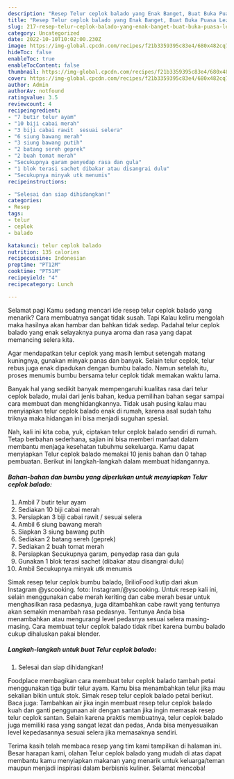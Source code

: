 ```yaml
---
description: "Resep Telur ceplok balado yang Enak Banget, Buat Buka Puasa Lezat"
title: "Resep Telur ceplok balado yang Enak Banget, Buat Buka Puasa Lezat"
slug: 217-resep-telur-ceplok-balado-yang-enak-banget-buat-buka-puasa-lezat
category: Uncategorized
date: 2022-10-10T10:02:00.230Z
image: https://img-global.cpcdn.com/recipes/f21b3359395c83e4/680x482cq70/telur-ceplok-balado-foto-resep-utama.jpg
hideToc: false
enableToc: true
enableTocContent: false
thumbnail: https://img-global.cpcdn.com/recipes/f21b3359395c83e4/680x482cq70/telur-ceplok-balado-foto-resep-utama.jpg
cover: https://img-global.cpcdn.com/recipes/f21b3359395c83e4/680x482cq70/telur-ceplok-balado-foto-resep-utama.jpg
author: Admin
authorAv: notfound
ratingvalue: 3.5
reviewcount: 4
recipeingredient:
- "7 butir telur ayam"
- "10 biji cabai merah"
- "3 biji cabai rawit  sesuai selera"
- "6 siung bawang merah"
- "3 siung bawang putih"
- "2 batang sereh geprek"
- "2 buah tomat merah"
- "Secukupnya garam penyedap rasa dan gula"
- "1 blok terasi sachet dibakar atau disangrai dulu"
- "Secukupnya minyak utk menumis"
recipeinstructions:

- "Selesai dan siap dihidangkan!"
categories:
- Resep
tags:
- telur
- ceplok
- balado

katakunci: telur ceplok balado 
nutrition: 135 calories
recipecuisine: Indonesian
preptime: "PT12M"
cooktime: "PT51M"
recipeyield: "4"
recipecategory: Lunch

---
```



Selamat pagi Kamu sedang mencari ide resep telur ceplok balado yang menarik? Cara membuatnya sangat tidak susah. Tapi Kalau keliru mengolah maka hasilnya akan hambar dan bahkan tidak sedap. Padahal telur ceplok balado yang enak selayaknya punya aroma dan rasa yang dapat memancing selera kita.


Agar mendapatkan telur ceplok yang masih lembut setengah matang kuningnya, gunakan minyak panas dan banyak. Selain telur ceplok, telur rebus juga enak dipadukan dengan bumbu balado. Namun setelah itu, proses menumis bumbu bersama telur ceplok tidak memakan waktu lama.

Banyak hal yang sedikit banyak mempengaruhi kualitas rasa dari telur ceplok balado, mulai dari jenis bahan, kedua pemilihan bahan segar sampai cara membuat dan menghidangkannya. Tidak usah pusing kalau mau menyiapkan telur ceplok balado enak di rumah, karena asal sudah tahu triknya maka hidangan ini bisa menjadi suguhan spesial.


Nah, kali ini kita coba, yuk, ciptakan telur ceplok balado sendiri di rumah. Tetap berbahan sederhana, sajian ini bisa memberi manfaat dalam membantu menjaga kesehatan tubuhmu sekeluarga. Kamu dapat menyiapkan Telur ceplok balado memakai 10 jenis bahan dan 0 tahap pembuatan. Berikut ini langkah-langkah dalam membuat hidangannya.

<!--inarticleads1-->

##### Bahan-bahan dan bumbu yang diperlukan untuk menyiapkan Telur ceplok balado:

1. Ambil 7 butir telur ayam
1. Sediakan 10 biji cabai merah
1. Persiapkan 3 biji cabai rawit / sesuai selera
1. Ambil 6 siung bawang merah
1. Siapkan 3 siung bawang putih
1. Sediakan 2 batang sereh (geprek)
1. Sediakan 2 buah tomat merah
1. Persiapkan Secukupnya garam, penyedap rasa dan gula
1. Gunakan 1 blok terasi sachet (dibakar atau disangrai dulu)
1. Ambil Secukupnya minyak utk menumis


Simak resep telur ceplok bumbu balado, BrilioFood kutip dari akun Instagram @yscooking. foto: Instagram/@yscooking. Untuk resep kali ini, selain menggunakan cabe merah keriting dan cabe merah besar untuk menghasilkan rasa pedasnya, juga ditambahkan cabe rawit yang tentunya akan semakin menambah rasa pedasnya. Tentunya Anda bisa menambahkan atau mengurangi level pedasnya sesuai selera masing-masing. Cara membuat telur ceplok balado tidak ribet karena bumbu balado cukup dihaluskan pakai blender. 

<!--inarticleads2-->

##### Langkah-langkah untuk buat Telur ceplok balado:


1. Selesai dan siap dihidangkan!

Foodplace membagikan cara membuat telur ceplok balado tambah petai menggunakan tiga butir telur ayam. Kamu bisa menambahkan telur jika mau sekalian bikin untuk stok. Simak resep telur ceplok balado petai berikut. Baca juga: Tambahkan air jika ingin membuat resep telur ceplok balado kuah dan ganti penggunaan air dengan santan jika ingin memasak resep telur ceplok santan. Selain karena praktis membuatnya, telur ceplok balado juga memiliki rasa yang sangat lezat dan pedas, Anda bisa menyesuaikan level kepedasannya sesuai selera jika memasaknya sendiri. 

Terima kasih telah membaca resep yang tim kami tampilkan di halaman ini. Besar harapan kami, olahan Telur ceplok balado yang mudah di atas dapat membantu kamu menyiapkan makanan yang menarik untuk keluarga/teman maupun menjadi inspirasi dalam berbisnis kuliner. Selamat mencoba!
